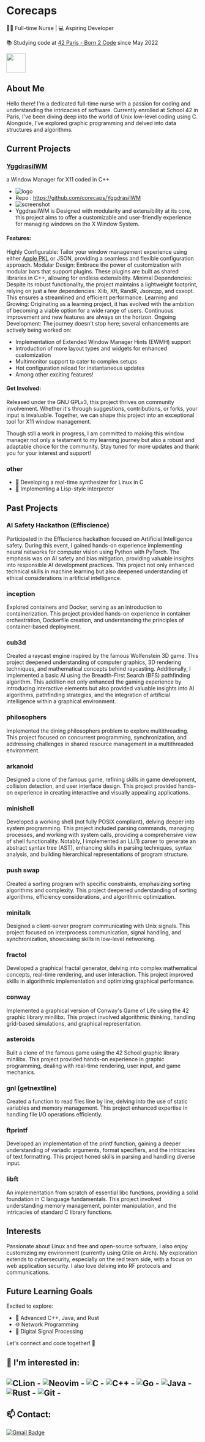 # Corecaps

👨‍⚕️ Full-time Nurse | 💻 Aspiring Developer

📚 Studying code at [42 Paris - Born 2 Code](https://42.fr/) since May 2022

<img src="/42.svg" width=50 height=50 >

## About Me

Hello there! I'm a dedicated full-time nurse with a passion for coding and understanding the intricacies of software. Currently enrolled at School 42 in Paris, I've been diving deep into the world of Unix low-level coding using C. Alongside, I've explored graphic programming and delved into data structures and algorithms.

## Current Projects

### [YggdrasilWM](https://corecaps.github.io/YggdrasilWM/)
a Window Manager for X11 coded in C++
- ![logo](https://corecaps.github.io/YggdrasilWM/logo_small.png)
- Repo : https://github.com/corecaps/YggdrasilWM
- ![screenshot](https://raw.githubusercontent.com/corecaps/YggdrasilWM/main/screenshot.png)
- YggdrasilWM is Designed with modularity and extensibility at its core, this project aims to offer a customizable and user-friendly experience for managing windows on the X Window System.
#### Features:
Highly Configurable: Tailor your window management experience using either [Apple PKL](https://pkl-lang.org/index.html) or JSON, providing a seamless and flexible configuration approach.
Modular Design: Embrace the power of customization with modular bars that support plugins. These plugins are built as shared libraries in C++, allowing for endless extensibility.
Minimal Dependencies: Despite its robust functionality, the project maintains a lightweight footprint, relying on just a few dependencies: Xlib, Xft, RandR, Jsoncpp, and cxxopt. This ensures a streamlined and efficient performance.
Learning and Growing: Originating as a learning project, it has evolved with the ambition of becoming a viable option for a wide range of users. Continuous improvement and new features are always on the horizon.
Ongoing Development:
The journey doesn't stop here; several enhancements are actively being worked on:
- Implementation of Extended Window Manager Hints (EWMH) support
- Introduction of more layout types and widgets for enhanced customization
- Multimonitor support to cater to complex setups
- Hot configuration reload for instantaneous updates
- Among other exciting features!
#### Get Involved:
Released under the GNU GPLv3, this project thrives on community involvement. Whether it's through suggestions, contributions, or forks, your input is invaluable. Together, we can shape this project into an exceptional tool for X11 window management.

Though still a work in progress, I am committed to making this window manager not only a testament to my learning journey but also a robust and adaptable choice for the community. Stay tuned for more updates and thank you for your interest and support!
### other
- 🎹 Developing a real-time synthesizer for Linux in C
- 🔄 Implementing a Lisp-style interpreter

## Past Projects

### AI Safety Hackathon (Effiscience)

Participated in the Effiscience hackathon focused on Artificial Intelligence safety. During this event, I gained hands-on experience implementing neural networks for computer vision using Python with PyTorch. The emphasis was on AI safety and bias mitigation, providing valuable insights into responsible AI development practices. This project not only enhanced technical skills in machine learning but also deepened understanding of ethical considerations in artificial intelligence.

### inception
Explored containers and Docker, serving as an introduction to containerization. This project provided hands-on experience in container orchestration, Dockerfile creation, and understanding the principles of container-based deployment.

### cub3d
Created a raycast engine inspired by the famous Wolfenstein 3D game. This project deepened understanding of computer graphics, 3D rendering techniques, and mathematical concepts behind raycasting. Additionally, I implemented a basic AI using the Breadth-First Search (BFS) pathfinding algorithm. This addition not only enhanced the gaming experience by introducing interactive elements but also provided valuable insights into AI algorithms, pathfinding strategies, and the integration of artificial intelligence within a graphical environment.

### philosophers
Implemented the dining philosophers problem to explore multithreading. This project focused on concurrent programming, synchronization, and addressing challenges in shared resource management in a multithreaded environment.

### arkanoid
Designed a clone of the famous game, refining skills in game development, collision detection, and user interface design. This project provided hands-on experience in creating interactive and visually appealing applications.

### minishell
Developed a working shell (not fully POSIX compliant), delving deeper into system programming. This project included parsing commands, managing processes, and working with system calls, providing a comprehensive view of shell functionality. Notably, I implemented an LL(1) parser to generate an abstract syntax tree (AST), enhancing skills in parsing techniques, syntax analysis, and building hierarchical representations of program structure.

### push swap
Created a sorting program with specific constraints, emphasizing sorting algorithms and complexity. This project deepened understanding of sorting algorithms, efficiency considerations, and algorithmic optimization.

### minitalk
Designed a client-server program communicating with Unix signals. This project focused on interprocess communication, signal handling, and synchronization, showcasing skills in low-level networking.

### fractol
Developed a graphical fractal generator, delving into complex mathematical concepts, real-time rendering, and user interaction. This project improved skills in algorithmic implementation and optimizing graphical performance.

### conway
Implemented a graphical version of Conway's Game of Life using the 42 graphic library minilibx. This project involved algorithmic thinking, handling grid-based simulations, and graphical representation.

### asteroids
Built a clone of the famous game using the 42 School graphic library minilibx. This project provided hands-on experience in graphic programming, dealing with real-time rendering, user input, and game mechanics.

### gnl (getnextline)
Created a function to read files line by line, delving into the use of static variables and memory management. This project enhanced expertise in handling file I/O operations efficiently.

### ftprintf
Developed an implementation of the printf function, gaining a deeper understanding of variadic arguments, format specifiers, and the intricacies of text formatting. This project honed skills in parsing and handling diverse input.

### libft
An implementation from scratch of essential libc functions, providing a solid foundation in C language fundamentals. This project involved understanding memory management, pointer manipulation, and the intricacies of standard C library functions.

## Interests

Passionate about Linux and free and open-source software, I also enjoy customizing my environment (currently using Qtile on Arch). My exploration extends to cybersecurity, especially on the red team side, with a focus on web application security. I also love delving into RF protocols and communications.

## Future Learning Goals

Excited to explore:
- 🚀 Advanced C++, Java, and Rust
- 🌐 Network Programming
- 🎵 Digital Signal Processing

Let's connect and code together! 🚀

🌱 I'm interested in:
---
![CLion](https://img.shields.io/badge/CLion-black?style=for-the-badge&logo=clion&logoColor=white) - ![Neovim](https://img.shields.io/badge/NeoVim-%2357A143.svg?&style=for-the-badge&logo=neovim&logoColor=white) - ![C](https://img.shields.io/badge/c-%2300599C.svg?style=for-the-badge&logo=c&logoColor=white) - ![C++](https://img.shields.io/badge/c++-%2300599C.svg?style=for-the-badge&logo=c%2B%2B&logoColor=white) - ![Go](https://img.shields.io/badge/go-%2300ADD8.svg?style=for-the-badge&logo=go&logoColor=white) - ![Java](https://img.shields.io/badge/java-%23ED8B00.svg?style=for-the-badge&logo=java&logoColor=white) - ![Rust](https://img.shields.io/badge/rust-%23000000.svg?style=for-the-badge&logo=rust&logoColor=white) - ![Git](https://img.shields.io/badge/git-%23F05033.svg?style=for-the-badge&logo=git&logoColor=white) - 
---

## 📫 Contact:
[![Gmail Badge](https://img.shields.io/badge/-corecaps@gmail.com-c14438?style=flat-square&logo=Gmail&logoColor=white&link=mailto:corecaps@gmail.com)](mailto:corecaps@gmail.com)
